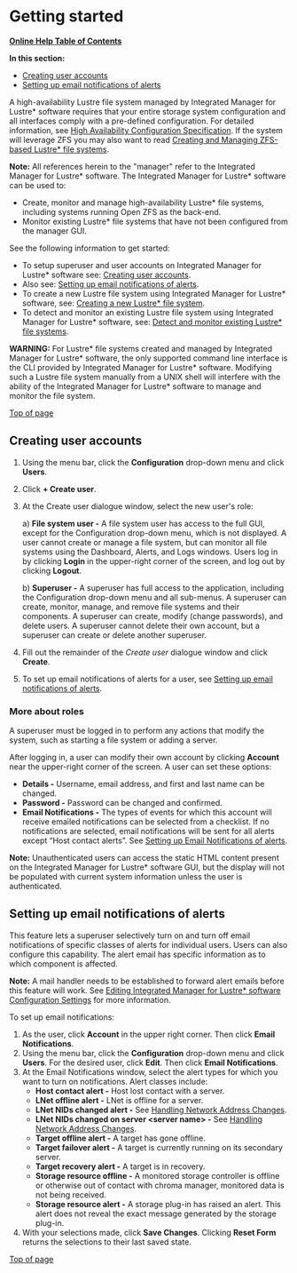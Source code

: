 # Getting started

[**Online Help Table of Contents**](IML_Help_TOC.md)

**In this section:**

- [Creating user accounts](#creating-user-accounts)
- [Setting up email notifications of alerts](#setting-up-email-notifications-of-alerts)

A high-availability Lustre file system managed by Integrated Manager for Lustre* software requires that your entire storage system configuration and all  interfaces comply with a pre-defined configuration.  For detailed information, see [High Availability Configuration Specification](Install_Guide/ig_ch_03_building.md). If the system will leverage ZFS you may also want to read [Creating and Managing ZFS-based Lustre\* file systems](Create_and_manage_ZFS_based_LFS_8_0.md).

**Note:** All references herein to the "manager" refer to the Integrated Manager for Lustre* software.
The Integrated Manager for Lustre* software can be used to:

- Create, monitor and manage high-availability Lustre* file systems, including systems running Open ZFS as the back-end.
- Monitor existing Lustre* file systems that have not been configured from the manager GUI.

See the following information to get started:

- To setup superuser and user accounts on Integrated Manager for Lustre* software see: [Creating user accounts](#creating-user-accounts).
- Also see: [Setting up email notifications of alerts](#setting-up-email-notifications-of-alerts).
- To create a new Lustre file system using Integrated Manager for Lustre* software, see: [Creating a new Lustre* file system](Creating_new_lustre_fs_3_0.md/#3.0).
- To detect and monitor an existing Lustre file system using Integrated Manager for Lustre* software, see: [Detect and monitor existing Lustre* file systems](Detect_and_monitor_existing_LFS_7_0.md/#7.0).

**WARNING:** For Lustre* file systems created and managed by Integrated Manager for Lustre* software, the only supported command line interface is the CLI provided by Integrated Manager for Lustre* software. Modifying such a Lustre file system manually from a UNIX shell will interfere with the ability of the Integrated Manager for Lustre* software to manage and monitor the file system.

[Top of page](#getting-started)

## Creating user accounts

1. Using the menu bar, click the **Configuration** drop-down menu and click **Users**.
1. Click **+ Create user**.
1. At the Create user dialogue window, select the new user's role:

    a) **File system user -** A file system user has access to the full GUI, except for the Configuration drop-down menu, which is not displayed. A  user cannot create or manage a file system, but can monitor all file systems using the Dashboard, Alerts, and Logs windows. Users log in by clicking **Login** in the upper-right corner of the screen, and log out by clicking **Logout**.

    b) **Superuser -** A superuser has full access to the application, including the Configuration drop-down menu and all sub-menus. A superuser can create, monitor, manage, and remove file systems and their components. A superuser can create, modify (change passwords), and delete users. A superuser cannot delete their own account, but a superuser can create or delete another superuser.
1. Fill out the remainder of the *Create user* dialogue window and click **Create**.
1. To set up email notifications of alerts for a user, see [Setting up email notifications of alerts](#setting-up-email-notifications-of-alerts).

### More about roles

A superuser must be logged in to perform any actions that modify the system, such as starting a file system or adding a server.

After logging in, a user can modify their own account by clicking **Account** near the upper-right corner of the screen. A user can set these options:

- **Details -** Username, email address, and first and last name can be changed.
- **Password -** Password can be changed and confirmed.
- **Email Notifications -** The types of events for which this account will receive emailed notifications can be selected from a checklist. If no notifications are selected, email notifications will be sent for all alerts except “Host contact alerts”. See [Setting up Email Notifications of alerts](#setting-up-email-notifications-of-alerts).

**Note:** Unauthenticated users can access the static HTML content present on the Integrated Manager for Lustre* software GUI, but the display will not be populated with current system information unless the user is authenticated.

## Setting up email notifications of alerts

This feature lets a superuser selectively turn on and turn off email notifications of specific classes of alerts for individual users. Users can also configure this capability. The alert email has specific information as to which component is affected.

**Note:** A mail handler needs to be established to forward alert emails before this feature will work. See [Editing Integrated Manager for Lustre* software Configuration Settings](Install_Guide/ig_ch_05_install.md#editing-manager-for-lustre-software-configuration-settings) for more information.

To set up email notifications:

1. As the user, click **Account** in the upper right corner. Then click **Email Notifications**.
1. Using the menu bar, click the **Configuration** drop-down menu and click **Users**. For the desired user, click **Edit**. Then click **Email Notifications**.
1. At the Email Notifications window, select the alert types for which you want to turn on notifications. Alert classes include:
    - **Host contact alert -** Host lost contact with a server.
    - **LNet offline alert -** LNet is offline for a server.
    - **LNet NIDs changed alert -** See [Handling Network Address Changes](Manage_maintain_HA_lustre_fs_5_0.md/#5.9).
    - **LNet NIDs changed on server \<server name\> -** See [Handling Network Address Changes](Manage_maintain_HA_lustre_fs_5_0.md/#5.9).
    - **Target offline alert -** A target has gone offline.
    - **Target failover alert -** A target is currently running on its secondary server.
    - **Target recovery alert -** A target is in recovery.
    - **Storage resource offline -** A monitored storage controller is offline or otherwise out of contact with chroma manager, monitored data is not being received.
    - **Storage resource alert -** A storage plug-in has raised an alert. This alert does not reveal the exact message generated by the storage plug-in.
1. With your selections made, click **Save Changes**. Clicking **Reset Form** returns the selections to their last saved state.

 [Top of page](#getting-started)
